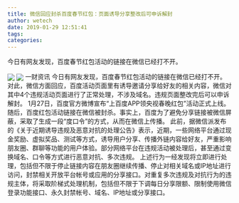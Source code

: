 ```yaml
---
title: 微信回应封杀百度春节红包：页面诱导分享整改后可申诉解封
author: wetech
date: 2019-01-29 12:51:41
tags: 
categories: 
---
```

今日有网友发现，百度春节红包活动的链接在微信已经打不开。
<!-- more -->
<img align="center" border="0" src="https://imgcdn.yicai.com/uppics/images/2019/01/9651c0c4aed9abdada8e381fb7cb2dd3.jpg" />
<img align="center" border="0" src="https://imgcdn.yicai.com/uppics/images/2019/01/714103ca9affb62d180b385103642935.jpg" />
一财资讯
今日有网友发现，百度春节红包活动的链接在微信已经打不开。
对此，微信方面回应，百度活动页面里有诱导邀请分享给好友的相关内容，微信对其中4个违规活动页面进行了正常处理，不涉及域名。违规页面整改完后可以申诉解封。
1月27日，百度官方微博宣布“上百度APP领央视春晚红包”活动正式上线。随后，百度红包活动链接在微信被封杀。事实上，百度为了避免分享链接被微信屏蔽，采取了生成一段“度口令”的方式，从而在微信上传播。
此前，据微信派发布的《关于近期诱导违规及恶意对抗的处理公告》表示，近期，一些网络平台通过现金奖励、虚拟奖品、测试等方式，诱导用户分享、传播外链内容给好友，严重影响朋友圈、群聊等功能的用户体验。部分网络平台在违规活动被处理后，甚至通过变换域名、口令等方式进行恶意对抗、多次违规。
上述行为一经发现将立即进行处理，包括但不限于停止链接内容在朋友圈继续传播、停止对相关域名或IP地址进行访问，封禁相关开放平台帐号或应用的分享接口。对重复多次违规及对抗行为的违规主体，将采取阶梯式处理机制，包括但不限于下调每日分享限额、限制使用微信登录功能接口、永久封禁帐号、域名、IP地址或分享接口。
 
 
